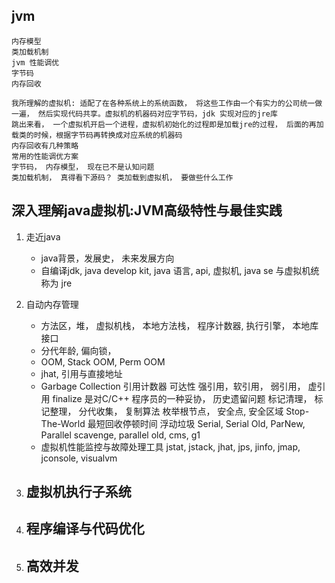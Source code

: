 
## jvm

    内存模型
    类加载机制
    jvm 性能调优
    字节码
    内存回收

    我所理解的虚拟机: 适配了在各种系统上的系统函数， 将这些工作由一个有实力的公司统一做一遍， 然后实现代码共享。虚拟机的机器码对应字节码，jdk 实现对应的jre库
    跳出来看， 一个虚拟机开启一个进程，虚拟机初始化的过程即是加载jre的过程， 后面的再加载类的时候，根据字节码再转换成对应系统的机器码  
    内存回收有几种策略
    常用的性能调优方案
    字节码， 内存模型， 现在已不是认知问题
    类加载机制， 真得看下源码？ 类加载到虚拟机， 要做些什么工作

## 深入理解java虚拟机:JVM高级特性与最佳实践
1. 走近java
    - java背景，发展史， 未来发展方向
    - 自编译jdk, java develop kit, java 语言, api, 虚拟机, java se 与虚拟机统称为 jre

2. 自动内存管理
    - 方法区，堆， 虚拟机栈， 本地方法栈， 程序计数器, 执行引擎， 本地库接口
    - 分代年龄, 偏向锁，
    - OOM, Stack OOM, Perm OOM
    - jhat, 引用与直接地址
    - Garbage Collection
        引用计数器
        可达性
        强引用，软引用， 弱引用， 虚引用
        finalize 是对C/C++ 程序员的一种妥协， 历史遗留问题
        标记清理， 标记整理， 分代收集， 复制算法
        枚举根节点， 安全点, 安全区域
        Stop-The-World
        最短回收停顿时间
        浮动垃圾
        Serial, Serial Old, ParNew, Parallel scavenge, parallel old, cms, g1
    - 虚拟机性能监控与故障处理工具
        jstat, jstack, jhat, jps, jinfo, jmap, jconsole, visualvm

3. 虚拟机执行子系统
    -

4. 程序编译与代码优化
    - 

5. 高效并发
    - 
